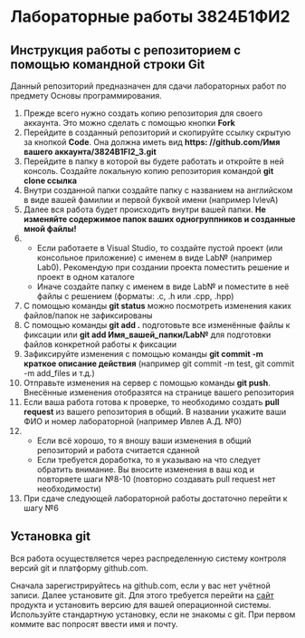 # Лабораторные работы 3824Б1ФИ2

## Инструкция работы с репозиторием с помощью командной строки Git
Данный репозиторий предназначен для сдачи лабораторных работ по предмету Основы программирования.

1. Прежде всего нужно создать копию репозитория для своего аккаунта. Это можно сделать с помощью кнопки **Fork**  
2. Перейдите в созданный репозиторий и скопируйте ссылку скрытую за кнопкой **Code**. Она должна иметь вид **https: //github.com/Имя вашего аккаунта/3824B1FI2_3.git**  
3. Перейдите в папку в которой вы будете работать и откройте в ней консоль. Создайте локальную копию репозитория командой **git clone ссылка**  
4. Внутри созданной папки создайте папку с названием на английском в виде вашей фамилии и первой буквой имени (например IvlevA)  
5. Далее вся работа будет происходить внутри вашей папки. **Не изменяйте содержимое папок ваших одногруппников и созданные мной файлы!**  
6. - Если работаете в Visual Studio, то создайте пустой проект (или консольное приложение) с именем в виде Lab№ (например Lab0). Рекомендую при создании проекта поместить решение и проект в одном каталоге  
   - Иначе создайте папку с именем в виде Lab№ и поместите в неё файлы с решением (форматы: .c, .h или .cpp, .hpp)  
7. С помощью команды **git status** можно посмотреть изменения каких файлов/папок не зафиксированы  
8. С помощью команды **git add .** подготовьте все изменённые файлы к фиксации или **git add Имя_вашей_папки/Lab№** для подготовки файлов конкретной работы к фиксации
9. Зафиксируйте изменения с помощью команды **git commit -m краткое описание действия** (например git commit -m test, git commit -m add_files и т.д.)  
10. Отправьте изменения на сервер с помощью команды **git push**. Внесённые изменения отобразятся на странице вашего репозитория  
11. Если ваша работа готова к проверке, то необходимо создать **pull request** из вашего репозитория в общий. В названии укажите ваши ФИО и номер лабораторной (например Ивлев А.Д. №0)  
12. - Если всё хорошо, то я вношу ваши изменения в общий репозиторий и работа считается сданной  
    - Если требуется доработка, то я указываю на что следует обратить внимание. Вы вносите изменения в ваш код и повторяете шаги №8-10 (повторно создавать pull request нет необходимости)
13. При сдаче следующей лабораторной работы достаточно перейти к шагу №6

## Установка git
Вся работа осуществляется через распределенную систему контроля версий git и платформу github.com.

Сначала зарегистрируйтесь на github.com, если у вас нет учётной записи. Далее установите git. Для этого требуется перейти на [сайт](https://git-scm.com/downloads) продукта и установить версию для вашей операционной системы. Используйте стандартную установку, если не знакомы с git. При первом коммите вас попросят ввести имя и почту.
